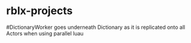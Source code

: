 # rblx-projects
#DictionaryWorker goes underneath Dictionary as it is replicated onto all Actors when using parallel luau
